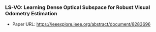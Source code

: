 ### LS-VO: Learning Dense Optical Subspace for Robust Visual Odometry Estimation
* Paper URL: https://ieeexplore.ieee.org/abstract/document/8283696
